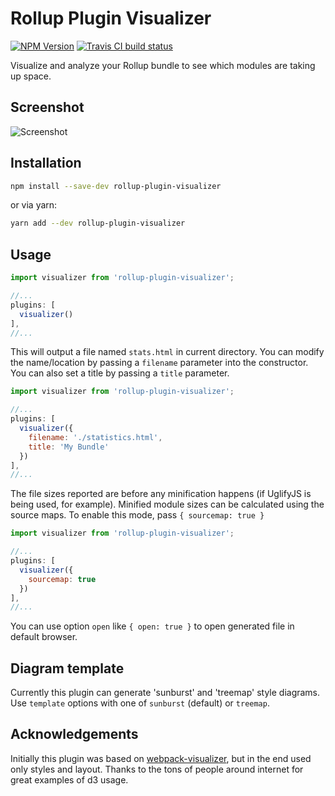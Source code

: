 # Rollup Plugin Visualizer

[![NPM Version](https://img.shields.io/npm/v/rollup-plugin-visualizer.svg)](https://npmjs.org/package/rollup-plugin-visualizer) [![Travis CI build status](https://img.shields.io/travis/com/btd/rollup-plugin-visualizer.svg)](https://travis-ci.com/btd/rollup-plugin-visualizer)

Visualize and analyze your Rollup bundle to see which modules are taking up space.

## Screenshot

![Screenshot](https://github.com/btd/rollup-plugin-visualizer/blob/master/pic.png?raw=true)

## Installation

```sh
npm install --save-dev rollup-plugin-visualizer
```

or via yarn:

```sh
yarn add --dev rollup-plugin-visualizer
```

## Usage

```javascript
import visualizer from 'rollup-plugin-visualizer';

//...
plugins: [
  visualizer()
],
//...
```

This will output a file named `stats.html` in current directory. You can modify the name/location by passing a `filename` parameter into the constructor. You can also set a title by passing a `title` parameter.

```javascript
import visualizer from 'rollup-plugin-visualizer';

//...
plugins: [
  visualizer({
    filename: './statistics.html',
    title: 'My Bundle'
  })
],
//...
```

The file sizes reported are before any minification happens (if UglifyJS is being used, for example).
Minified module sizes can be calculated using the source maps.
To enable this mode, pass `{ sourcemap: true }`

```javascript
import visualizer from 'rollup-plugin-visualizer';

//...
plugins: [
  visualizer({
    sourcemap: true
  })
],
//...
```

You can use option `open` like `{ open: true }` to open generated file in default browser.

## Diagram template

Currently this plugin can generate 'sunburst' and 'treemap' style diagrams.
Use `template` options with one of `sunburst` (default) or `treemap`.

## Acknowledgements

Initially this plugin was based on [webpack-visualizer](http://chrisbateman.github.io/webpack-visualizer/), but in the end used only styles and layout. Thanks to the tons of people around internet for great examples of d3 usage.
